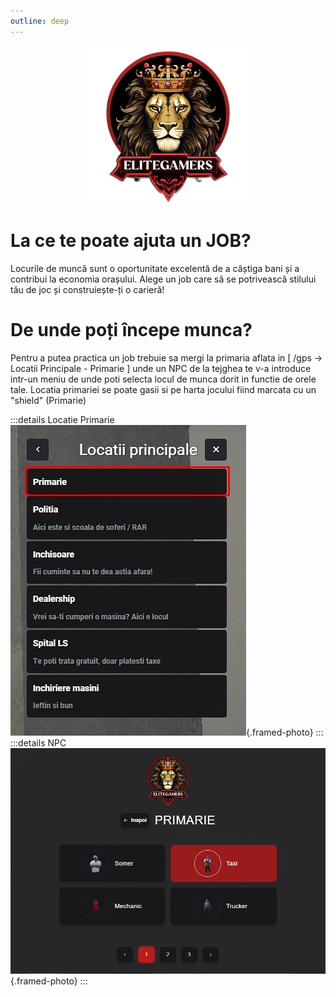 ```yaml
---
outline: deep
---
```

<img src="../public/elitegamers.png" alt="pozaRegulament" width="256" height="256" style="display: block; margin: 0px auto; border-radius: 1%; border-radius: 5%;">

# La ce te poate ajuta un JOB?

Locurile de muncă sunt o oportunitate excelentă de a câștiga bani și a contribui la economia orașului. Alege un job care să se potrivească stilului tău de joc și construiește-ți o carieră!

# De unde poți începe munca?
Pentru a putea practica un job trebuie sa mergi la primaria aflata in [ /gps -> Locatii Principale - Primarie ] unde un NPC de la tejghea te v-a introduce intr-un meniu de unde poti selecta locul de munca dorit in functie de orele tale. Locatia primariei se poate gasii si pe harta jocului fiind marcata cu un "shield" (Primarie)
<!-- ## Ce salariu primesti in functie de fiecare job? -->
:::details Locatie Primarie
![](../public/joburi/gps.png){.framed-photo}
:::
:::details NPC
![](../public/joburi/primarie.png){.framed-photo}
:::
